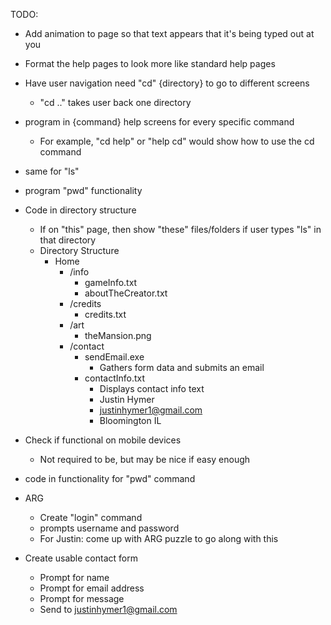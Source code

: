 TODO:

- Add animation to page so that text appears that it's being typed out at you
<!-- - Make font bigger -- NOTE: Changing font affects everything which is throwing off displayTitle().  -->

- Format the help pages to look more like standard help pages

- Have user navigation need "cd" {directory} to go to different screens
  - "cd .." takes user back one directory

- program in {command} help screens for every specific command
  - For example, "cd help" or "help cd" would show how to use the cd command

- same for "ls"

- program "pwd" functionality

- Code in directory structure
  - If on "this" page, then show "these" files/folders if user types "ls" in that directory
  - Directory Structure
    - Home
      - /info
        - gameInfo.txt
        - aboutTheCreator.txt
      - /credits
        - credits.txt
      - /art
        - theMansion.png
      - /contact
        - sendEmail.exe
          - Gathers form data and submits an email
        - contactInfo.txt
          - Displays contact info text
          - Justin Hymer
          - justinhymer1@gmail.com
          - Bloomington IL

- Check if functional on mobile devices

  - Not required to be, but may be nice if easy enough

- code in functionality for "pwd" command

- ARG

  - Create "login" command
  - prompts username and password
  - For Justin: come up with ARG puzzle to go along with this

- Create usable contact form
  - Prompt for name
  - Prompt for email address
  - Prompt for message
  - Send to justinhymer1@gmail.com
